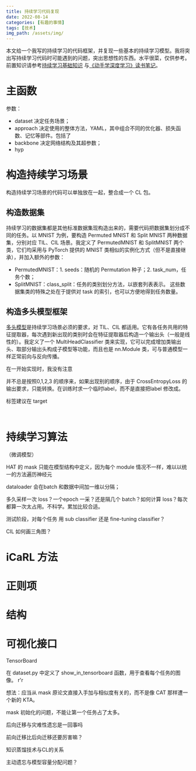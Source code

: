 ```yaml
---
title: 持续学习代码复现
date: 2022-08-14
categories: [有趣的事情]
tags: [技术]
img_path: /assets/img/
---
```


本文给一个我写的持续学习的代码框架，并复现一些基本的持续学习模型。我将突出写持续学习代码时可能遇到的问题，突出思想性的东西。水平很菜，仅供参考。前置知识请参考[持续学习基础知识]() 与[《动手学深度学习》读书笔记]()。

# 主函数

参数：

- dataset 决定任务场景；
- approach 决定使用的整体方法，YAML，其中组合不同的优化器、损失函数、记忆等部件。包括了
- backbone 决定网络结构及其超参数；
- hyp


# 构造持续学习场景

构造持续学习场景的代码可以单独放在一起，整合成一个 CL 包。

## 构造数据集

持续学习的数据集都是其他标准数据集现构造出来的，需要代码把数据集划分成不同的任务。以 MNIST 为例，要构造 Permuted MNIST 和 Split MNIST 两种数据集，分别对应 TIL、CIL 场景。我定义了 PermutedMNIST 和 SplitMNIST 两个类，它们均采用与 PyTorch 提供的 MNIST 类相似的实例化方式（但不是直接继承），并加入额外的参数：
- PermutedMNIST：1. seeds：随机的 Permutation 种子；2. task_num，任务个数；
- SplitMNIST：class_split：任务的类别划分方法，以嵌套列表表示。
这些数据集类的特殊之处在于提供对 task 的索引，也可以方便地得到任务数量。

## 构造多头模型框架

[多头模型](https://pengxiang-wang.github.io/posts/continual_learning/#baseline多头模型)是持续学习场景必须的要求，对 TIL、CIL 都适用。它有各任务共用的特征提取器，每次遇到新出现的类别时会在特征提取器后构造一个输出头（一般是线性的）。我定义了一个 MultiHeadClassifier 类来实现，它可以完成增加类输出头、取部分输出头构成子模型等功能，而且也是 nn.Module 类，可与普通模型一样正常前向与反向传播。

在一开始实现时，我没有注意

并不总是按照0,1,2,3 的顺序来，如果出现别的顺序，由于 CrossEntropyLoss 的输出要求，只能转换。在训练时求一个临时label，而不是直接把label 修改成。

标签建议在 target

```python



```


# 持续学习算法



（微调模型）


HAT 的 mask 只能在模型结构中定义，因为每个 module 情况不一样，难以以统一的方法遍历神经元



dataloader 会在batch 和数据中间加一维以分隔；

多久采样一次 loss？一个epoch 一采？还是隔几个 batch？如何计算 loss？每次都算一次太占用。不科学。累加比较合适。

测试阶段，对每个任务 用 sub classifier 还是 fine-tuning classifier？

CIL 如何画三角图？


# iCaRL 方法



# 正则项


# 结构



# 可视化接口

TensorBoard

在 dataset.py 中定义了 show_in_tensorboard 函数，用于查看每个任务的图像。
r'r





想法：应当从 mask 原论文直接入手加与相似度有关的，而不是像 CAT 那样遭一个新的 KTA。

mask 初始化的问题，不能让第一个任务占了太多。

后向迁移与灾难性遗忘是一回事吗


前向迁移比后向迁移还要厉害嘛？


知识蒸馏技术与CL的关系


主动遗忘与模型容量分配问题？
